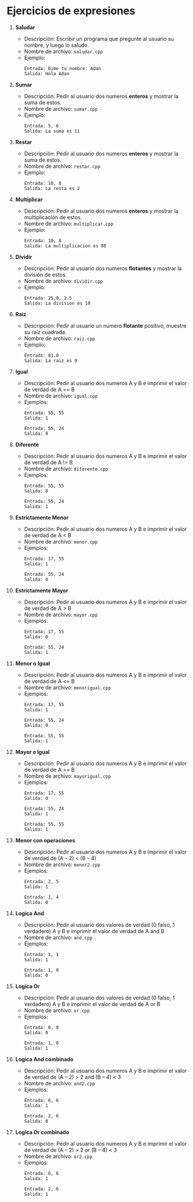 

# Ejercicios de expresiones
1. **Saludar**
   - Descripción: Escribir un programa que pregunte al usuario su nombre, y luego lo salude.
   - Nombre de archivo: `saludar.cpp`
   - Ejemplo:
     ```
     Entrada: Dime tu nombre: Adan
     Salida: Hola Adan
     ```

1. **Sumar**
   - Descripción: Pedir al usuario dos numeros **enteros** y mostrar la suma de estos.
   - Nombre de archivo: `sumar.cpp`
   - Ejemplo:
     ```
     Entrada: 5, 6
     Salida: La suma es 11
     ```

1. **Restar**
   - Descripción: Pedir al usuario dos numeros **enteros** y mostrar la suma de estos.
   - Nombre de archivo: `restar.cpp`
   - Ejemplo:
     ```
     Entrada: 10, 8
     Salida: La resta es 2
     ```
1. **Multiplicar**
   - Descripción: Pedir al usuario dos numeros **enteros** y mostrar la multiplicación de estos.
   - Nombre de archivo: `multiplicar.cpp`
   - Ejemplo:
     ```
     Entrada: 10, 8
     Salida: La multiplicacion es 80
     ```

1. **Dividir**
   - Descripción: Pedir al usuario dos numeros **flotantes** y mostrar la división de estos.
   - Nombre de archivo: `dividir.cpp`
   - Ejemplo:
     ```
     Entrada: 25.0, 2.5
     Salida: La division es 10
     ```
1. **Raiz**
   - Descripción: Pedir al usuario un numero **flotante** positivo, muestre su raíz cuadrada.
   - Nombre de archivo: `raiz.cpp`
   - Ejemplo:
     ```
     Entrada: 81.0
     Salida: La raiz es 9
     ```

1. **Igual**
   - Descripción: Pedir al usuario dos numeros A y B e imprimir el valor de verdad de A == B
   - Nombre de archivo: `igual.cpp`
   - Ejemplos:
     ```
     Entrada: 55, 55
     Salida: 1
     ```
     ```
     Entrada: 55, 24
     Salida: 0
     ```
1. **Diferente**
   - Descripción: Pedir al usuario dos numeros A y B e imprimir el valor de verdad de A != B
   - Nombre de archivo: `diferente.cpp`
   - Ejemplos:
     ```
     Entrada: 55, 55
     Salida: 0
     ```
     ```
     Entrada: 55, 24
     Salida: 1
     ```
1. **Estrictamente Menor**
   - Descripción: Pedir al usuario dos numeros A y B e imprimir el valor de verdad de A < B
   - Nombre de archivo: `menor.cpp`
   - Ejemplos:
     ```
     Entrada: 17, 55
     Salida: 1
     ```
     ```
     Entrada: 55, 24
     Salida: 0
     ```
1. **Estrictamente Mayor**
   - Descripción: Pedir al usuario dos numeros A y B e imprimir el valor de verdad de A > B
   - Nombre de archivo: `mayor.cpp`
   - Ejemplos:
     ```
     Entrada: 17, 55
     Salida: 0
     ```
     ```
     Entrada: 55, 24
     Salida: 1
     ```

1. **Menor o Igual**
   - Descripción: Pedir al usuario dos numeros A y B e imprimir el valor de verdad de A <= B
   - Nombre de archivo: `menorigual.cpp`
   - Ejemplos:
     ```
     Entrada: 17, 55
     Salida: 1
     ```
     ```
     Entrada: 55, 24
     Salida: 0
     ```
     ```
     Entrada: 55, 55
     Salida: 1
     ```

1. **Mayor o Igual**
   - Descripción: Pedir al usuario dos numeros A y B e imprimir el valor de verdad de A >= B
   - Nombre de archivo: `mayorigual.cpp`
   - Ejemplos:
     ```
     Entrada: 17, 55
     Salida: 0
     ```
     ```
     Entrada: 55, 24
     Salida: 1
     ```
     ```
     Entrada: 55, 55
     Salida: 1
     ```
1. **Menor con operaciones**
   - Descripción: Pedir al usuario dos numeros A y B e imprimir el valor de verdad de (A – 2) < (B – 4)
   - Nombre de archivo: `menor2.cpp`
   - Ejemplos:
     ```
     Entrada: 2, 5
     Salida: 1
     ```
     ```
     Entrada: 1, 4
     Salida: 0
     ```
  
1. **Logica And**
    - Descripción: Pedir al usuario dos valores de verdad (0 falso, 1 verdadero) A y B e imprimir el valor de verdad de A and B
    - Nombre de archivo: `and.cpp`
    - Ejemplos:
        ```
        Entrada: 1, 1
        Salida: 1
        ```
        ```
        Entrada: 1, 0
        Salida: 0
        ```
1. **Logica Or**
    - Descripción: Pedir al usuario dos valores de verdad (0 falso, 1 verdadero) A y B e imprimir el valor de verdad de A or B
    - Nombre de archivo: `or.cpp`
    - Ejemplos:
        ```
        Entrada: 0, 0
        Salida: 0
        ```
        ```
        Entrada: 1, 0
        Salida: 1
        ```
1. **Logica And combinado**
    - Descripción:  Pedir al usuario dos numeros A y B e imprimir el valor de verdad de (A – 2) > 2 and (B – 4) < 3
    - Nombre de archivo: `and2.cpp`
    - Ejemplos:
        ```
        Entrada: 6, 6
        Salida: 1
        ```
        ```
        Entrada: 2, 6
        Salida: 0
        ```
1. **Logica Or combinado**
    - Descripción:  Pedir al usuario dos numeros A y B e imprimir el valor de verdad de (A – 2) > 2 or (B – 4) < 3
    - Nombre de archivo: `or2.cpp`
    - Ejemplos:
        ```
        Entrada: 6, 6
        Salida: 1
        ```
        ```
        Entrada: 2, 6
        Salida: 1
        ```
